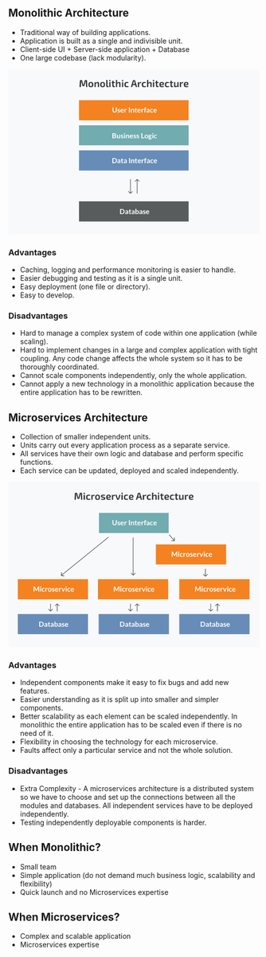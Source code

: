 ## Monolithic Architecture

- Traditional way of building applications.
- Application is built as a single and indivisible unit.
- Client-side UI + Server-side application + Database
- One large codebase (lack modularity).

![](./Resources/monolithic.jpg)

### Advantages

- Caching, logging and performance monitoring is easier to handle.
- Easier debugging and testing as it is a single unit.
- Easy deployment (one file or directory).
- Easy to develop.

### Disadvantages

- Hard to manage a complex system of code within one application (while scaling).
- Hard to implement changes in a large and complex application with tight coupling. Any code change affects the whole system so it has to be thoroughly coordinated.
- Cannot scale components independently, only the whole application.
- Cannot apply a new technology in a monolithic application because the entire application has to be rewritten.

## Microservices Architecture

- Collection of smaller independent units.
- Units carry out every application process as a separate service.
- All services have their own logic and database and perform specific functions.
- Each service can be updated, deployed and scaled independently.

![](./Resources/microservices.jpg)

### Advantages

- Independent components make it easy to fix bugs and add new features.
- Easier understanding as it is split up into smaller and simpler components.
- Better scalability as each element can be scaled independently. In monolithic the entire application has to be scaled even if there is no need of it.
- Flexibility in choosing the technology for each microservice.
- Faults affect only a particular service and not the whole solution.

### Disadvantages

- Extra Complexity - A microservices architecture is a distributed system so we have to choose and set up the connections between all the modules and databases. All independent services have to be deployed independently.
- Testing independently deployable components is harder.

## When Monolithic?

- Small team
- Simple application (do not demand much business logic, scalability and flexibility)
- Quick launch and no Microservices expertise

## When Microservices?

- Complex and scalable application
- Microservices expertise

